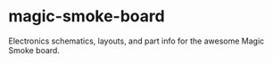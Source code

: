 # magic-smoke-board
Electronics schematics, layouts, and part info for the awesome Magic Smoke board.
